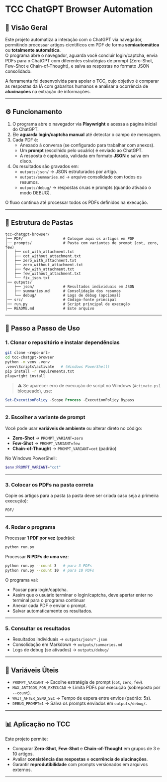 # TCC ChatGPT Browser Automation

## 📌 Visão Geral

Este projeto automatiza a interação com o ChatGPT via navegador, permitindo processar artigos científicos em PDF de forma **semiautomática** ou **totalmente automática**.  
O programa abre o navegador, aguarda você concluir login/captcha, envia PDFs para o ChatGPT com diferentes estratégias de prompt (Zero-Shot, Few-Shot e Chain-of-Thought), e salva as respostas no formato JSON consolidado.  

A ferramenta foi desenvolvida para apoiar o TCC, cujo objetivo é comparar as respostas da IA com gabaritos humanos e analisar a ocorrência de **alucinações** na extração de informações.

---

## ⚙️ Funcionamento

1. O programa abre o navegador via **Playwright** e acessa a página inicial do ChatGPT.
2. Ele **aguarda login/captcha manual** até detectar o campo de mensagem.
3. Cada PDF é:
   - Anexado à conversa (se configurado para trabalhar com anexos).
   - Um **prompt** (escolhido pelo usuário) é enviado ao ChatGPT.
   - A resposta é capturada, validada em formato **JSON** e salva em disco.
4. Os resultados são gravados em:
   - `outputs/json/` → JSON estruturados por artigo.
   - `outputs/summaries.md` → arquivo consolidado com todos os resumos.
   - `outputs/debug/` → respostas cruas e prompts (quando ativado o modo DEBUG).

O fluxo continua até processar todos os PDFs definidos na execução.

---

## 📂 Estrutura de Pastas

```
tcc-chatgpt-browser/
│── PDF/                  # Coloque aqui os artigos em PDF
│── prompts/              # Pasta com variantes de prompt (cot, zero, few)
│   ├── cot_with_attachment.txt
│   ├── cot_without_attachment.txt
│   ├── zero_with_attachment.txt
│   ├── zero_without_attachment.txt
│   ├── few_with_attachment.txt
│   ├── few_without_attachment.txt
│   └── fix_json.txt
│── outputs/
│   ├── json/             # Resultados individuais em JSON
│   ├── summaries.md      # Consolidação dos resumos
│   └── debug/            # Logs de debug (opcional)
│── src/                  # Código-fonte principal
│── run.py                # Script principal de execução
│── README.md             # Este arquivo
```

---

## 🚀 Passo a Passo de Uso

### 1. Clonar o repositório e instalar dependências
```bash
git clone <repo-url>
cd tcc-chatgpt-browser
python -m venv .venv
.venv\Scripts\activate   # (Windows PowerShell)
pip install -r requirements.txt
playwright install
```

> ⚠️ Se aparecer erro de execução de script no Windows (`Activate.ps1` bloqueado), use:
```powershell
Set-ExecutionPolicy -Scope Process -ExecutionPolicy Bypass
```

---

### 2. Escolher a variante de prompt
Você pode usar **variáveis de ambiente** ou alterar direto no código:

- **Zero-Shot** → `PROMPT_VARIANT=zero`
- **Few-Shot** → `PROMPT_VARIANT=few`
- **Chain-of-Thought** → `PROMPT_VARIANT=cot` (padrão)

No Windows PowerShell:
```powershell
$env:PROMPT_VARIANT="cot"
```

---

### 3. Colocar os PDFs na pasta correta
Copie os artigos para a pasta (a pasta deve ser criada caso seja a primeira execução):
```
PDF/
```

---

### 4. Rodar o programa
Processar **1 PDF por vez** (padrão):
```bash
python run.py
```

Processar **N PDFs de uma vez**:
```bash
python run.py --count 3   # para 3 PDFs
python run.py --count 10  # para 10 PDFs
```

O programa vai:
- Pausar para login/captcha.
- Assim que o usuário terminar o login/captcha, deve apertar enter no terminal para o programa continuar
- Anexar cada PDF e enviar o prompt.
- Salvar automaticamente os resultados.

---

### 5. Consultar os resultados
- Resultados individuais → `outputs/json/*.json`
- Consolidação em Markdown → `outputs/summaries.md`
- Logs de debug (se ativados) → `outputs/debug/`

---

## 🔧 Variáveis Úteis

- `PROMPT_VARIANT` → Escolhe estratégia de prompt (`cot`, `zero`, `few`).
- `MAX_ARTIGOS_POR_EXECUCAO` → Limita PDFs por execução (sobreposto por `--count`).
- `WAIT_AFTER_SEND_SEC` → Tempo de espera entre envios (padrão: 5s).
- `DEBUG_PROMPT=1` → Salva os prompts enviados em `outputs/debug/`.

---

## 📊 Aplicação no TCC

Este projeto permite:
- Comparar **Zero-Shot**, **Few-Shot** e **Chain-of-Thought** em grupos de 3 e 10 artigos.
- Avaliar **consistência das respostas** e **ocorrência de alucinações**.
- Garantir **reprodutibilidade** com prompts versionados em arquivos externos.

---
